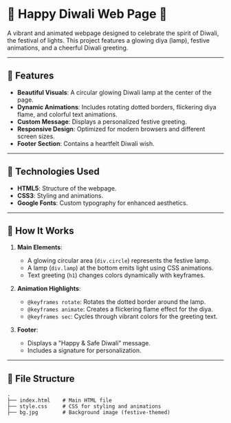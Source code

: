 # 🎉 Happy Diwali Web Page 🎇

A vibrant and animated webpage designed to celebrate the spirit of Diwali, the festival of lights. This project features a glowing diya (lamp), festive animations, and a cheerful Diwali greeting.

---

## 🌟 Features

- **Beautiful Visuals**: A circular glowing Diwali lamp at the center of the page.
- **Dynamic Animations**: Includes rotating dotted borders, flickering diya flame, and colorful text animations.
- **Custom Message**: Displays a personalized festive greeting.
- **Responsive Design**: Optimized for modern browsers and different screen sizes.
- **Footer Section**: Contains a heartfelt Diwali wish.

---

## 🎨 Technologies Used

- **HTML5**: Structure of the webpage.
- **CSS3**: Styling and animations.
- **Google Fonts**: Custom typography for enhanced aesthetics.

---

## 🚀 How It Works

1. **Main Elements**:
   - A glowing circular area (`div.circle`) represents the festive lamp.
   - A lamp (`div.lamp`) at the bottom emits light using CSS animations.
   - Text greeting (`h1`) changes colors dynamically with keyframes.

2. **Animation Highlights**:
   - `@keyframes rotate`: Rotates the dotted border around the lamp.
   - `@keyframes animate`: Creates a flickering flame effect for the diya.
   - `@keyframes sec`: Cycles through vibrant colors for the greeting text.

3. **Footer**:
   - Displays a "Happy & Safe Diwali" message.
   - Includes a signature for personalization.

---

## 📂 File Structure

```plaintext
.
├── index.html    # Main HTML file
├── style.css     # CSS for styling and animations
├── bg.jpg        # Background image (festive-themed)
